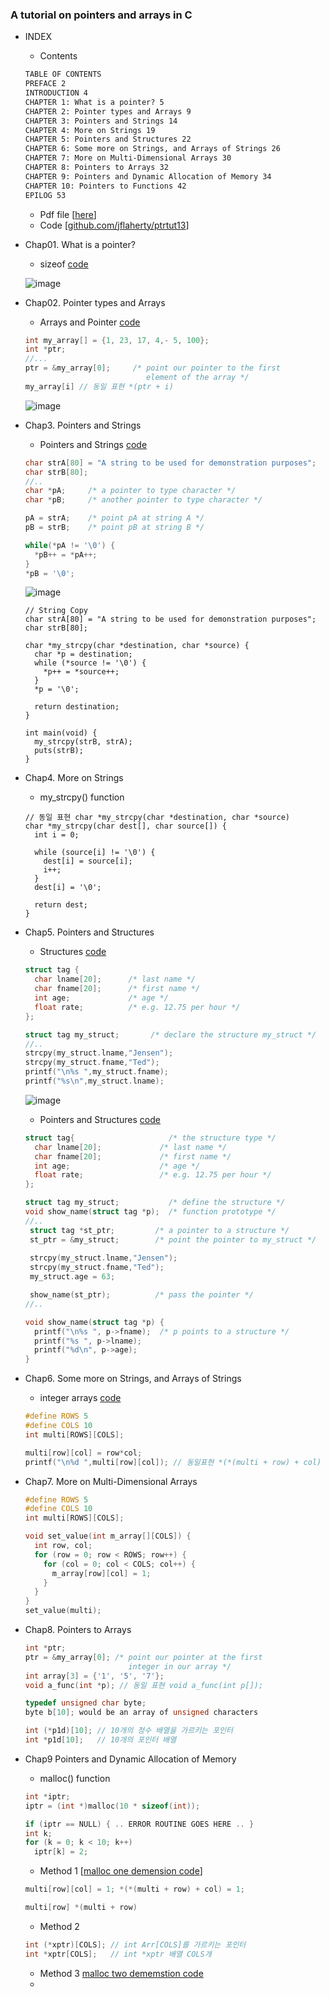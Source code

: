 ### A tutorial on pointers and arrays in C
* INDEX
  * Contents
  ```txt
  TABLE OF CONTENTS
  PREFACE 2
  INTRODUCTION 4
  CHAPTER 1: What is a pointer? 5
  CHAPTER 2: Pointer types and Arrays 9
  CHAPTER 3: Pointers and Strings 14
  CHAPTER 4: More on Strings 19
  CHAPTER 5: Pointers and Structures 22
  CHAPTER 6: Some more on Strings, and Arrays of Strings 26
  CHAPTER 7: More on Multi-Dimensional Arrays 30
  CHAPTER 8: Pointers to Arrays 32
  CHAPTER 9: Pointers and Dynamic Allocation of Memory 34
  CHAPTER 10: Pointers to Functions 42
  EPILOG 53
  ```
  * Pdf file [[here](https://github.com/csbyun-data/C-Pro/blob/main/chap02/A%20tutorial%20on%20pointers%20and%20arrays%20in%20c.pdf)]
  * Code [[github.com/jflaherty/ptrtut13](https://github.com/jflaherty/ptrtut13)]

* Chap01. What is a pointer?
  * sizeof [code](https://github.com/csbyun-data/C-Pro/blob/main/chap02/A_tutorial_on_pointers_and_arrays_in_C/sizeof.c)
  
  ![image](https://github.com/user-attachments/assets/6d5520f3-de4a-46b6-93c1-ebf4b14b0007)

* Chap02. Pointer types and Arrays
  * Arrays and Pointer [code](https://github.com/csbyun-data/C-Pro/blob/main/chap02/A_tutorial_on_pointers_and_arrays_in_C/pointer_arrays.c)
  ```c
  int my_array[] = {1, 23, 17, 4,- 5, 100};
  int *ptr;
  //...
  ptr = &my_array[0];     /* point our pointer to the first
                             element of the array */
  my_array[i] // 동일 표현 *(ptr + i)
  ```
  ![image](https://github.com/user-attachments/assets/abadf6f7-a62d-4a52-95ee-2a3667a99094)

* Chap3. Pointers and Strings
  * Pointers and Strings [code](https://github.com/csbyun-data/C-Pro/blob/main/chap02/A_tutorial_on_pointers_and_arrays_in_C/pointers_strings.c)
  ```c
  char strA[80] = "A string to be used for demonstration purposes";
  char strB[80];
  //..
  char *pA;     /* a pointer to type character */
  char *pB;     /* another pointer to type character */
  
  pA = strA;    /* point pA at string A */
  pB = strB;    /* point pB at string B */
  
  while(*pA != '\0') {
    *pB++ = *pA++;
  }
  *pB = '\0';
  ```
  ![image](https://github.com/user-attachments/assets/a6fe3402-d925-4703-9a50-80df50342c14)
  ```
  // String Copy
  char strA[80] = "A string to be used for demonstration purposes";
  char strB[80];
    
  char *my_strcpy(char *destination, char *source) {
    char *p = destination;
    while (*source != '\0') {
      *p++ = *source++;
    }
    *p = '\0';
  
    return destination;
  }
  
  int main(void) {
    my_strcpy(strB, strA);
    puts(strB);
  }
  ```
  
* Chap4. More on Strings
  * my_strcpy() function
  ```
  // 동일 표현 char *my_strcpy(char *destination, char *source)
  char *my_strcpy(char dest[], char source[]) {
    int i = 0;
  
    while (source[i] != '\0') {
      dest[i] = source[i];
      i++;
    }
    dest[i] = '\0';
  
    return dest;
  }
  ```
  
* Chap5. Pointers and Structures
  * Structures [code](https://github.com/csbyun-data/C-Pro/blob/main/chap02/A_tutorial_on_pointers_and_arrays_in_C/structure.c)
  ```c
  struct tag {
    char lname[20];      /* last name */
    char fname[20];      /* first name */
    int age;             /* age */
    float rate;          /* e.g. 12.75 per hour */
  };
  
  struct tag my_struct;       /* declare the structure my_struct */
  //..
  strcpy(my_struct.lname,"Jensen");
  strcpy(my_struct.fname,"Ted");
  printf("\n%s ",my_struct.fname);
  printf("%s\n",my_struct.lname);
  ```  
  ![image](https://github.com/user-attachments/assets/a9a66821-66f7-47c3-8388-30e081bf6ef8)

  * Pointers and Structures [code](https://github.com/csbyun-data/C-Pro/blob/main/chap02/A_tutorial_on_pointers_and_arrays_in_C/pointers_structures.c)
  ```c
  struct tag{                     /* the structure type */
    char lname[20];             /* last name */
    char fname[20];             /* first name */
    int age;                    /* age */
    float rate;                 /* e.g. 12.75 per hour */
  };
  
  struct tag my_struct;           /* define the structure */
  void show_name(struct tag *p);  /* function prototype */
  //..
   struct tag *st_ptr;         /* a pointer to a structure */
   st_ptr = &my_struct;        /* point the pointer to my_struct */
 
   strcpy(my_struct.lname,"Jensen");
   strcpy(my_struct.fname,"Ted");
   my_struct.age = 63;
  
   show_name(st_ptr);          /* pass the pointer */
  //..
  
  void show_name(struct tag *p) {
    printf("\n%s ", p->fname);  /* p points to a structure */
    printf("%s ", p->lname);
    printf("%d\n", p->age);
  }
  ```

* Chap6. Some more on Strings, and Arrays of Strings
  * integer arrays [code](https://github.com/csbyun-data/C-Pro/blob/main/chap02/A_tutorial_on_pointers_and_arrays_in_C/integer_arrays.c)
  ```c
  #define ROWS 5
  #define COLS 10
  int multi[ROWS][COLS];
  
  multi[row][col] = row*col;
  printf("\n%d ",multi[row][col]); // 동일표현 *(*(multi + row) + col)
  ```

* Chap7. More on Multi-Dimensional Arrays
  ```c
  #define ROWS 5
  #define COLS 10
  int multi[ROWS][COLS];

  void set_value(int m_array[][COLS]) {
    int row, col;
    for (row = 0; row < ROWS; row++) {
      for (col = 0; col < COLS; col++) {
        m_array[row][col] = 1;
      }
    }
  }
  set_value(multi);
  ```

* Chap8. Pointers to Arrays 
  ```c
  int *ptr;
  ptr = &my_array[0]; /* point our pointer at the first
                         integer in our array */
  int array[3] = {'1', '5', '7'};
  void a_func(int *p); // 동일 표현 void a_func(int p[]);
  
  typedef unsigned char byte;
  byte b[10]; would be an array of unsigned characters

  int (*p1d)[10]; // 10개의 정수 배열을 가르키는 포인터
  int *p1d[10];   // 10개의 포인터 배열
  ```

* Chap9 Pointers and Dynamic Allocation of Memory
  * malloc() function
  ```c
  int *iptr;
  iptr = (int *)malloc(10 * sizeof(int));

  if (iptr == NULL) { .. ERROR ROUTINE GOES HERE .. }
  int k;
  for (k = 0; k < 10; k++)
    iptr[k] = 2;
  ```
  * Method 1 [[malloc one demension code](https://github.com/csbyun-data/C-Pro/blob/main/chap02/A_tutorial_on_pointers_and_arrays_in_C/mallc_one_demension.c)]
  ```c
  multi[row][col] = 1; *(*(multi + row) + col) = 1;

  multi[row] *(multi + row)
  ```
  * Method 2
  ```c
  int (*xptr)[COLS]; // int Arr[COLS]를 가르키는 포인터
  int *xptr[COLS];   // int *xptr 배열 COLS개
  ```
  * Method 3 [malloc two dememstion code]()
  * 
  



  

  

  




